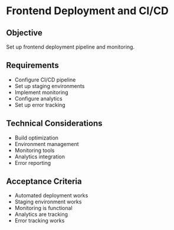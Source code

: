 # Frontend Deployment and CI/CD

## Objective
Set up frontend deployment pipeline and monitoring.

## Requirements
- Configure CI/CD pipeline
- Set up staging environments
- Implement monitoring
- Configure analytics
- Set up error tracking

## Technical Considerations
- Build optimization
- Environment management
- Monitoring tools
- Analytics integration
- Error reporting

## Acceptance Criteria
- Automated deployment works
- Staging environment works
- Monitoring is functional
- Analytics are tracking
- Error tracking works
